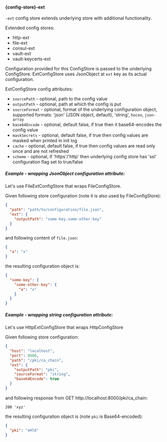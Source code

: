 #### {config-store}-ext

`-ext` config store extends underlying store with additional functionality.

Extended config stores:

* http-ext
* file-ext
* consul-ext
* vault-ext
* vault-keycerts-ext

Configuration provided for this ConfigStore is passed to the underlying ConfigStore.
ExtConfigStore uses JsonObject at `ext` key as its actual configuration.

ExtConfigStore config attributes:

* `sourcePath` - optional, path to the config value
* `outputPath` - optional, path at which the config is put
* `sourceFormat` - optional, format of the underlying configuration object, supported formats: 'json' (JSON object, default), 'string', `hocon`, `json-array`
* `base64Encode` - optional, default false, if true then it base64-encodes the config value
* `maskSecrets` - optional, default false, if true then config values are masked when printed in init log
* `cache` - optional, default false, if true then config values are read only once and are not refreshed
* `scheme` - optional, if 'https'/'http' then underlying config store has 'ssl' configuration flag set to true/false

##### Example - wrapping JsonObject configuration attribute:
Let's use FileExtConfigStore that wraps FileConfigStore.

Given following store configuration (note it is also used by FileConfigStore):

```json
{
  "path": "path/to/configuration/file.json",
  "ext": {
    "outputPath": "some-key.some-other-key"
  }
}
```

and following content of `file.json`:

```json
{
  "a": "x"
}
```

the resulting configuration object is:

```json
{
  "some-key": {
    "some-other-key": {
      "a": "x"
    }
  }
}
```

##### Example - wrapping string configuration attribute:
Let's use HttpExtConfigStore that wraps HttpConfigStore

Given following store configuration:

```json
{
  "host": "localhost",
  "port": 8000,
  "path": "/pki/ca_chain",
  "ext": {
    "outputPath": "pki",
    "sourceFormat": "string",
    "base64Encode": true
  }
}
```

and following response from GET http://localhost:8000/pki/ca_chain:

`200 'xyz'`

the resulting configuration object is (note `pki` is Base64-encoded):

```json
{
  "pki": "eHl6"
}
```